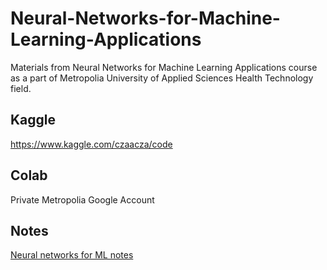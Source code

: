 # Neural-Networks-for-Machine-Learning-Applications
Materials from Neural Networks for Machine Learning Applications course as a part of Metropolia University of Applied Sciences Health Technology field.

## Kaggle
https://www.kaggle.com/czaacza/code

## Colab
Private Metropolia Google Account

## Notes
[Neural networks for ML notes](https://well-aphid-173.notion.site/Neural-Networks-for-Machine-Learning-Applications-e0b8d3239ee04516b36e1fe7eaaea004)
